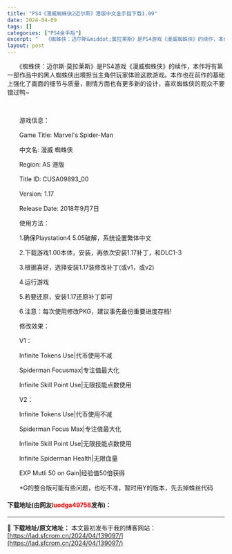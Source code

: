 ```yaml
---
title: "PS4《漫威蜘蛛侠2迈尔斯》港版中文金手指下载1.09"
date: 2024-04-09
tags: []
categories: ["PS4金手指"]
excerpt: "　　《蜘蛛侠：迈尔斯&middot;莫拉莱斯》是PS4游戏《漫威蜘蛛侠》的续作，本作将有第一部作品中的黑人蜘蛛侠出境担当主角供玩家体验这款游戏。本作也在前作的基础上强化了画面的细节与质量，剧情方面也有更多新的设计，喜欢蜘蛛侠的观众不要错过鸭~ &nbsp; 　　游戏信息： 　　Game Title:&hellip;"
layout: post
---
```


 <p>　　《蜘蛛侠：迈尔斯&middot;莫拉莱斯》是PS4游戏《漫威蜘蛛侠》的续作，本作将有第一部作品中的黑人蜘蛛侠出境担当主角供玩家体验这款游戏。本作也在前作的基础上强化了画面的细节与质量，剧情方面也有更多新的设计，喜欢蜘蛛侠的观众不要错过鸭~</p> <p>&nbsp;</p> <p>　　游戏信息：</p> <p>　　Game Title: Marvel&#39;s Spider-Man</p> <p>　　中文名: 漫威 蜘蛛侠</p> <p>　　Region: AS 港版</p> <p>　　Title ID: CUSA09893_00</p> <p>　　Version: 1.17</p> <p>　　Release Date: 2018年9月7日</p> <p>　　使用方法：</p> <p>　　1.确保Playstation4 5.05破解，系统设置繁体中文</p> <p>　　2.下载游戏1.00本体，安装，再依次安装1.17补丁，和DLC1-3</p> <p>　　3.根据喜好，选择安装1.17装修改补丁(或v1，或v2)</p> <p>　　4.运行游戏</p> <p>　　5.若要还原，安装1.17还原补丁即可</p> <p>　　6.注意：每次使用修改PKG，建议事先备份重要进度存档!</p> <p>　　修改效果：</p> <p>　　V1：</p> <p>　　Infinite Tokens Use|代币使用不减</p> <p>　　Spiderman Focusmax|专注值最大化</p> <p>　　Infinite Skill Point Use|无限技能点数使用</p> <p>　　V2：</p> <p>　　Infinite Tokens Use|代币使用不减</p> <p>　　Spiderman Focus Max|专注值最大化</p> <p>　　Infinite Skill Point Use|无限技能点数使用</p> <p>　　Infinite Spiderman Health|无限血量</p> <p>　　EXP Mutli 50 on Gain|经验值50倍获得</p> <p>　　*G的整合版可能有些问题，也吃不准，暂时用Y的版本，先去掉蛛丝代码</p> <p><h4>下载地址(由网友<font color="red">luodga49758</font>发布)：</h4></p> 

---
📖 **下载地址/原文地址：** 本文最初发布于我的博客网站：[https://lad.sfcrom.cn/2024/04/139097/](https://lad.sfcrom.cn/2024/04/139097/)
